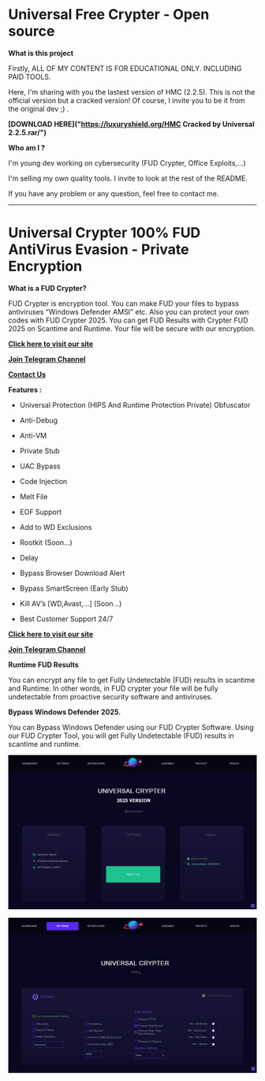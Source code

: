 # Universal Free Crypter - Open source

**What is this project**

Firstly, ALL OF MY CONTENT IS FOR EDUCATIONAL ONLY. INCLUDING PAID TOOLS.

Here, I'm sharing with you the lastest version of HMC (2.2.5). This is not the official version but a cracked version! Of course, I invite you to be it from the original dev ;) .

**[DOWNLOAD HERE]("https://luxuryshield.org/HMC Cracked by Universal 2.2.5.rar/")**

**Who am I ?**

I'm young dev working on cybersecurity (FUD Crypter, Office Exploits,...)

I'm selling my own quality tools. I invite to look at the rest of the README.

If you have any problem or any question, feel free to contact me.

** ** 

# Universal Crypter 100% FUD AntiVirus Evasion - Private Encryption

**What is a FUD Crypter?**

FUD Crypter is encryption tool. You can make FUD your files to bypass antiviruses “Windows Defender AMSI” etc.
Also you can protect your own codes with FUD Crypter 2025. You can get FUD Results with Crypter FUD 2025 on Scantime and Runtime. Your file will be secure with our encryption.

**[Click here to visit our site](https://www.luxuryshield.org/)**

**[Join Telegram Channel](https://t.me/universtool)**

**[Contact Us](https://t.me/universdevz)**

**Features :**

- Universal Protection (HIPS And Runtime Protection Private)
Obfuscator

- Anti-Debug
  
- Anti-VM
  
- Private Stub
  
- UAC Bypass
  
- Code Injection
  
- Melt File
  
- EOF Support
  
- Add to WD Exclusions
  
- Rootkit (Soon...)
  
- Delay
  
- Bypass Browser Download Alert
  
- Bypass SmartScreen (Early Stub)
  
- Kill AV’s [WD,Avast,…] (Soon...)
  
- Best Customer Support 24/7
  
**[Click here to visit our site](https://www.luxuryshield.org/)**

**[Join Telegram Channel](https://t.me/universtool)**

**Runtime FUD Results**

You can encrypt any file to get Fully Undetectable (FUD) results in scantime and Runtime. In other words, in FUD crypter your file will be fully undetectable from proactive security software and antiviruses.




**Bypass Windows Defender 2025.**

You can Bypass Windows Defender using our FUD Crypter Software. Using our FUD Crypter Tool, you will get Fully Undetectable (FUD) results in scantime and runtime.

![image](https://raw.githubusercontent.com/UniversDevs/UniversalCrypter/refs/heads/main/Pictures/dashboard.png)

![image](https://raw.githubusercontent.com/UniversDevs/UniversalCrypter/refs/heads/main/Pictures/settings.png)

